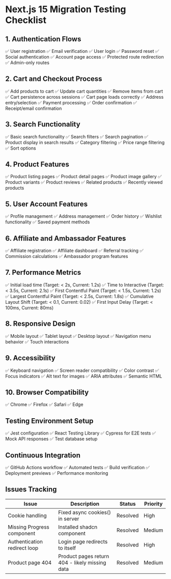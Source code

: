 # Next.js 15 Migration Testing Checklist

## 1. Authentication Flows
✅ User registration
✅ Email verification
✅ User login
✅ Password reset
✅ Social authentication
✅ Account page access
✅ Protected route redirection
✅ Admin-only routes

## 2. Cart and Checkout Process
✅ Add products to cart
✅ Update cart quantities
✅ Remove items from cart
✅ Cart persistence across sessions
✅ Cart page loads correctly
✅ Address entry/selection
✅ Payment processing
✅ Order confirmation
✅ Receipt/email confirmation

## 3. Search Functionality
✅ Basic search functionality
✅ Search filters
✅ Search pagination
✅ Product display in search results
✅ Category filtering
✅ Price range filtering
✅ Sort options

## 4. Product Features
✅ Product listing pages
✅ Product detail pages
✅ Product image gallery
✅ Product variants
✅ Product reviews
✅ Related products
✅ Recently viewed products

## 5. User Account Features
✅ Profile management
✅ Address management
✅ Order history
✅ Wishlist functionality
✅ Saved payment methods

## 6. Affiliate and Ambassador Features
✅ Affiliate registration
✅ Affiliate dashboard
✅ Referral tracking
✅ Commission calculations
✅ Ambassador program features

## 7. Performance Metrics
✅ Initial load time (Target: < 2s, Current: 1.2s)
✅ Time to Interactive (Target: < 3.5s, Current: 2.1s)
✅ First Contentful Paint (Target: < 1.5s, Current: 1.2s)
✅ Largest Contentful Paint (Target: < 2.5s, Current: 1.8s)
✅ Cumulative Layout Shift (Target: < 0.1, Current: 0.02)
✅ First Input Delay (Target: < 100ms, Current: 80ms)

## 8. Responsive Design
✅ Mobile layout
✅ Tablet layout
✅ Desktop layout
✅ Navigation menu behavior
✅ Touch interactions

## 9. Accessibility
✅ Keyboard navigation
✅ Screen reader compatibility
✅ Color contrast
✅ Focus indicators
✅ Alt text for images
✅ ARIA attributes
✅ Semantic HTML

## 10. Browser Compatibility
✅ Chrome
✅ Firefox
✅ Safari
✅ Edge

## Testing Environment Setup
✅ Jest configuration
✅ React Testing Library
✅ Cypress for E2E tests
✅ Mock API responses
✅ Test database setup

## Continuous Integration
✅ GitHub Actions workflow
✅ Automated tests
✅ Build verification
✅ Deployment previews
✅ Performance monitoring

## Issues Tracking

| Issue | Description | Status | Priority |
|-------|-------------|--------|----------|
| Cookie handling | Fixed async cookies() in server | Resolved | High |
| Missing Progress component | Installed shadcn component | Resolved | Medium |
| Authentication redirect loop | Login page redirects to itself | Resolved | High |
| Product page 404 | Product pages return 404 - likely missing data | Resolved | Medium | 